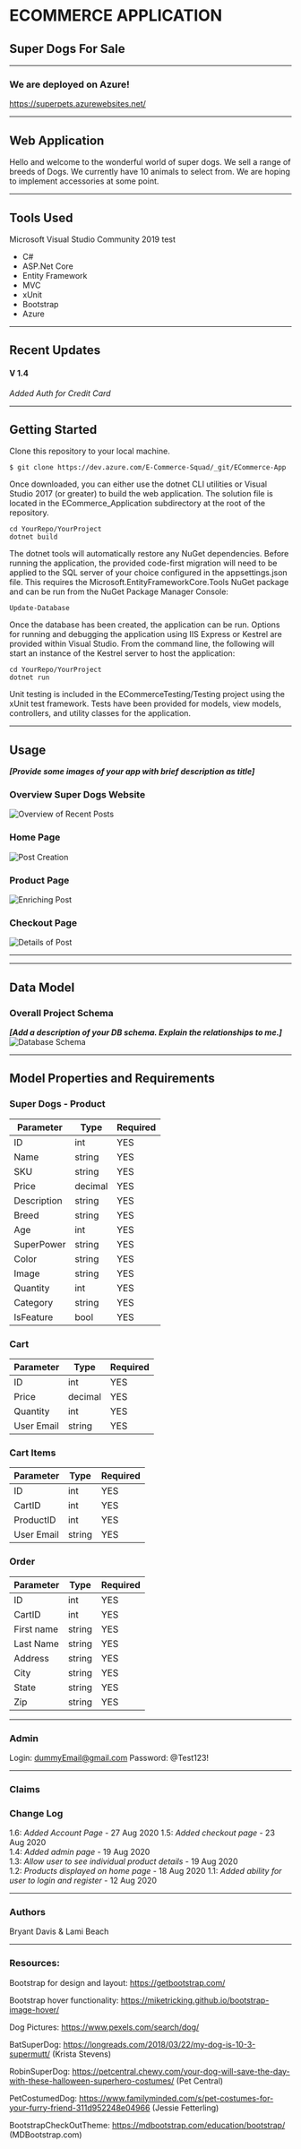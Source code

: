 # ECOMMERCE APPLICATION

## Super Dogs For Sale
---
### We are deployed on Azure!

https://superpets.azurewebsites.net/

---
## Web Application
Hello and welcome to the wonderful world of super dogs.
We sell a range of breeds of Dogs.
We currently have 10 animals to select from.
We are hoping to implement accessories at some point.

---

## Tools Used
Microsoft Visual Studio Community 2019 
test

- C#
- ASP.Net Core
- Entity Framework
- MVC
- xUnit
- Bootstrap
- Azure

---

## Recent Updates


#### V 1.4
*Added Auth for Credit Card* 

---

## Getting Started

Clone this repository to your local machine.

```
$ git clone https://dev.azure.com/E-Commerce-Squad/_git/ECommerce-App
```
Once downloaded, you can either use the dotnet CLI utilities or Visual Studio 2017 (or greater) to build the web application. The solution file is located in the ECommerce_Application subdirectory at the root of the repository.
```
cd YourRepo/YourProject
dotnet build
```
The dotnet tools will automatically restore any NuGet dependencies. Before running the application, the provided code-first migration will need to be applied to the SQL server of your choice configured in the appsettings.json file. This requires the Microsoft.EntityFrameworkCore.Tools NuGet package and can be run from the NuGet Package Manager Console:
```
Update-Database
```
Once the database has been created, the application can be run. Options for running and debugging the application using IIS Express or Kestrel are provided within Visual Studio. From the command line, the following will start an instance of the Kestrel server to host the application:
```
cd YourRepo/YourProject
dotnet run
```
Unit testing is included in the ECommerceTesting/Testing project using the xUnit test framework. Tests have been provided for models, view models, controllers, and utility classes for the application.

---

## Usage
***[Provide some images of your app with brief description as title]***

### Overview Super Dogs Website
![Overview of Recent Posts](https://via.placeholder.com/500x250)

### Home Page
![Post Creation](https://via.placeholder.com/500x250)

### Product Page
![Enriching Post](https://via.placeholder.com/500x250)

### Checkout Page
![Details of Post](https://via.placeholder.com/500x250)

---


---
## Data Model

### Overall Project Schema
***[Add a description of your DB schema. Explain the relationships to me.]***
![Database Schema](./wwwroot/Assets/erd.png)

---
## Model Properties and Requirements

### Super Dogs - Product

| Parameter | Type | Required |
| --- | --- | --- |
| ID  | int | YES |
| Name | string | YES |
| SKU | string | YES |
| Price | decimal | YES |
| Description | string | YES |
| Breed | string | YES |
| Age | int | YES |
| SuperPower | string | YES |
| Color | string | YES |
| Image | string | YES |
| Quantity | int | YES |
| Category | string | YES |
| IsFeature | bool | YES |


### Cart 

| Parameter | Type | Required |
| --- | --- | --- |
| ID  | int | YES |
| Price | decimal | YES |
| Quantity | int | YES |
| User Email | string | YES |


### Cart Items

| Parameter | Type | Required |
| --- | --- | --- |
| ID  | int | YES |
| CartID | int| YES |
| ProductID | int | YES |
| User Email | string | YES |


### Order

| Parameter | Type | Required |
| --- | --- | --- |
| ID  | int | YES |
| CartID | int | YES |
| First name | string | YES |
| Last Name | string | YES |
| Address | string | YES |
| City | string | YES |
| State | string | YES |
| Zip | string | YES |



---

### Admin

Login: dummyEmail@gmail.com
Password: @Test123!

---


### Claims



### Change Log
1.6: *Added Account Page* - 27 Aug 2020
1.5: *Added checkout page* - 23 Aug 2020  
1.4: *Added admin page* - 19 Aug 2020  
1.3: *Allow user to see individual product details* - 19 Aug 2020  
1.2: *Products displayed on home page* - 18 Aug 2020
1.1: *Added ability for user to login and register* - 12 Aug 2020

---

### Authors
Bryant Davis & Lami Beach

---

### Resources:

Bootstrap for design and layout: https://getbootstrap.com/

Bootstrap hover functionality: https://miketricking.github.io/bootstrap-image-hover/

Dog Pictures: https://www.pexels.com/search/dog/

BatSuperDog: https://longreads.com/2018/03/22/my-dog-is-10-3-supermutt/ (Krista Stevens)

RobinSuperDog: https://petcentral.chewy.com/your-dog-will-save-the-day-with-these-halloween-superhero-costumes/ (Pet Central)

PetCostumedDog: https://www.familyminded.com/s/pet-costumes-for-your-furry-friend-311d952248e04966 (Jessie Fetterling)

BootstrapCheckOutTheme: https://mdbootstrap.com/education/bootstrap/ (MDBootstrap.com) 
